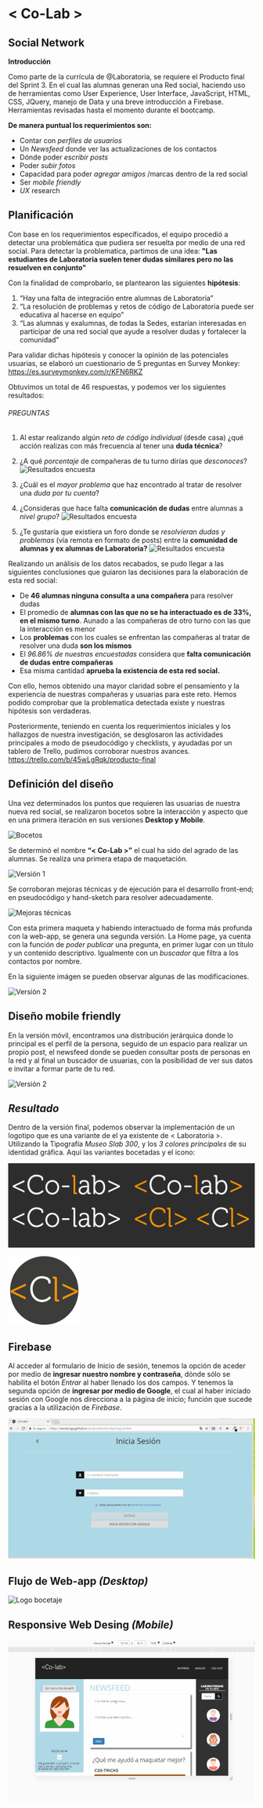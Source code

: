 # < Co-Lab >
## Social Network

**Introducción**

Como parte de la currícula de @Laboratoria, se requiere el Producto final del Sprint 3. En el cual las alumnas generan una Red social, haciendo uso de herramientas como User Experience, User Interface, JavaScript, HTML, CSS, JQuery, manejo de Data y una breve introducción a Firebase. Herramientas revisadas hasta el momento durante el bootcamp.

**De manera puntual los requerimientos son:**

  -	Contar con *perfiles de usuarios*
  -	Un *Newsfeed* donde ver las actualizaciones de los contactos
  -	Dónde poder *escribir posts*
  -	Poder *subir fotos*
  -	Capacidad para poder *agregar amigos* /marcas dentro de la red social
  -	Ser *mobile friendly*
  -	*UX* research

## Planificación
Con base en los requerimientos especificados, el equipo procedió a detectar una problemática que pudiera ser resuelta por medio de una red social. Para detectar la problematica, partimos de una idea: **"Las estudiantes de Laboratoria suelen tener dudas similares pero no las resuelven en conjunto"**

Con la finalidad de comprobarlo, se plantearon las siguientes **hipótesis**:

1. “Hay una falta de integración entre alumnas de Laboratoria”
2. “La resolución de problemas y retos de código de Laboratoria puede ser educativa al hacerse en equipo”
3. “Las alumnas y exalumnas, de todas la Sedes, estarían interesadas en participar de una red social que ayude a resolver dudas y fortalecer la comunidad”

Para validar dichas hipótesis y conocer la opinión de las potenciales usuarias, se elaboró un cuestionario de 5 preguntas en Survey Monkey: https://es.surveymonkey.com/r/KFN6RKZ

Obtuvimos un total de 46 respuestas, y podemos ver los siguientes resultados:

###### PREGUNTAS
1. Al estar realizando algún *reto de código individual* (desde casa) ¿qué acción realizas con más frecuencia al tener una **duda técnica**?
2. ¿A qué *porcentaje* de compañeras de tu turno dirías que *desconoces*?
![Resultados encuesta](assets/images/survey1.jpg)

3. ¿Cuál es el *mayor problema* que haz encontrado al tratar de resolver una *duda por tu cuenta*?
4. ¿Consideras que hace falta **comunicación de dudas** entre alumnas a *nivel grupo*?
![Resultados encuesta](assets/images/survey2.jpg)

5. ¿Te gustaría que existiera un foro donde se *resolvieran dudas y problemas* (vía remota en formato de posts) entre la **comunidad de alumnas y ex alumnas de Laboratoria?**
![Resultados encuesta](assets/images/survey3.jpg)

Realizando un análisis de los datos recabados, se pudo llegar a las siguientes conclusiones que guiaron las decisiones para la elaboración de esta red social:

- De **46 alumnas ninguna consulta a una compañera** para resolver dudas
- El promedio de **alumnas con las que no se ha interactuado es de 33%, en el mismo turno**. Aunado a las compañeras de otro turno con las que la interacción es menor
- Los **problemas** con los cuales se enfrentan las compañeras al tratar de resolver una duda **son los mismos**
- El *96.86% de nuestras encuestadas* considera que **falta comunicación de dudas entre compañeras**
- Esa misma cantidad **aprueba la existencia de esta red social.**

Con ello, hemos obtenido una mayor claridad sobre el pensamiento y la experiencia de nuestras compañeras y usuarias para este reto. Hemos podido comprobar que la problematica detectada existe y nuestras hipótesis son verdaderas.

Posteriormente, teniendo en cuenta los requerimientos iniciales y los hallazgos de nuestra investigación, se desglosaron las actividades principales a modo de pseudocódigo y checklists, y ayudadas por un tablero de Trello, pudimos corroborar nuestros avances.
https://trello.com/b/45wLgRqk/producto-final


## Definición del diseño
Una vez determinados los puntos que requieren las usuarias de nuestra nueva red social, se realizaron bocetos sobre la interacción y aspecto que en una primera iteración en sus versiones **Desktop y Mobile**.

![Bocetos](assets/images/hand-sketches1.jpg)

Se determinó el nombre **“< Co-Lab >”** el cual ha sido del agrado de las alumnas. Se realiza una primera etapa de maquetación.

![Versión 1](assets/images/version1.JPG)

Se corroboran mejoras técnicas y de ejecución para el desarrollo front-end; en pseudocódigo y hand-sketch para resolver adecuadamente.

![Mejoras técnicas](assets/images/hand-sketches2.jpg)

Con esta primera maqueta y habiendo interactuado de forma más profunda con la web-app, se genera una segunda versión. La Home page, ya cuenta con la función de *poder publicar* una pregunta, en primer lugar con un título y un contenido descriptivo. Igualmente con un *buscador* que filtra a los contactos por nombre.

En la siguiente imágen se pueden observar algunas de las modificaciones.

![Versión 2](assets/images/version2.JPG)


## Diseño mobile friendly
En la versión móvil, encontramos una distribución jerárquica donde lo principal es el perfil de la persona, seguido de un espacio para realizar un propio post, el newsfeed donde se pueden consultar posts de personas en la red y al final un buscador de usuarias, con la posibilidad de ver sus datos e invitar a formar parte de tu red.

![Versión 2](assets/images/mobile.jpg)


## *Resultado*

Dentro de la versión final, podemos observar la implementación de un logotipo que es una variante de el ya existente de < Laboratoria >. Utilizando la Tipografía *Museo Slab 300*, y los *3 colores principales* de su identidad gráfica. Aquí las variantes bocetadas y el icono:

![Logo bocetaje](assets/images/logo-sketch.jpg)

![](assets/images/cl-icon.png)

## Firebase

Al acceder al formulario de Inicio de sesión, tenemos la opción de aceder por medio de **ingresar nuestro nombre y contraseña**, dónde sólo se habilita el botón *Entrar* al haber llenado los dos campos. Y tenemos la segunda opción de **ingresar por medio de Google**, el cual al haber iniciado sesión con Google nos direcciona a la página de inicio; función que sucede gracias a la utilización de *Firebase*.

![Logo bocetaje](assets/images/firebase-login.gif)

## Flujo de Web-app *(Desktop)*

![Logo bocetaje](assets/images/resultado-desktop.gif)

## Responsive Web Desing *(Mobile)*

![Logo bocetaje](assets/images/social-mobile.gif)
